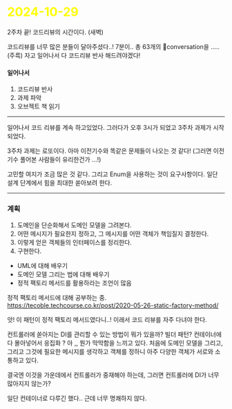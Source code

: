 # <span style="color:yellow">2024-10-29</span>
2주차 끝!
코드리뷰의 시간이다. (새벽)


코드리뷰를 너무 많은 분들이 달아주셨다..! 7분이.. 총 63개의 conversation을 ..... (주륵)
자고 일어나서 다 코드리뷰 반사 해드려야겠다! 


#### 일어나서
1. 코드리뷰 반사
2. 과제 파악
3. 오브젝트 책 읽기 


- - -

일어나서 코드 리뷰를 계속 하고있었다.
그러다가 오후 3시가 되었고 3주차 과제가 시작되었다.

3주차 과제는 로또이다. 아마 이전기수와 똑같은 문제들이 나오는 것 같다! (그러면 이전 기수 풀어본 사람들이 유리한건가 ...!)

고민할 여지가 조금 많은 것 같다. 그리고 Enum을 사용하는 것이 요구사항이다. 일단 설계 단계에서 힘을 최대한 쏟아보려 한다.


- - -

### 계획
1. 도메인을 단순화해서 도메인 모델을 그려본다.
2. 어떤 메시지가 필요한지 정하고, 그 메시지를 어떤 객체가 책임질지 결정한다.
3. 이렇게 얻은 객체들의 인터페이스를 정리한다.
4. 구현한다.




- UML에 대해 배우기
- 도메인 모델 그리는 법에 대해 배우기
- 정적 팩토리 메서드를 활용하라는 조언이 많음



정적 팩토리 메서드에 대해 공부하는 중.
https://tecoble.techcourse.co.kr/post/2020-05-26-static-factory-method/

앗! 이 패턴이 정적 팩토리 메서드였다니..! 이래서 코드 리뷰를 자주 다녀야 한다.


컨트롤러에 쏟아지는 DI를 관리할 수 있는 방법이 뭐가 있을까? 빌더 패턴? 컨테이너에 다 몰아넣어서 응집화 ?
아 ,, 뭔가 막막함을 느끼고 있다. 처음에 도메인 모델을 그리고, 그리고 그것에 필요한 메시지를 생각하고 객체를 정하니 아주 다양한 객체가 서로와 소통하고 있다.

결국엔 이것을 가운데에서 컨트롤러가 중재해야 하는데, 그러면 컨트롤러에 DI가 너무 많아지지 않는가?

일단 컨테이너로 다루긴 했다.. 근데 너무 명쾌하지 않다.
